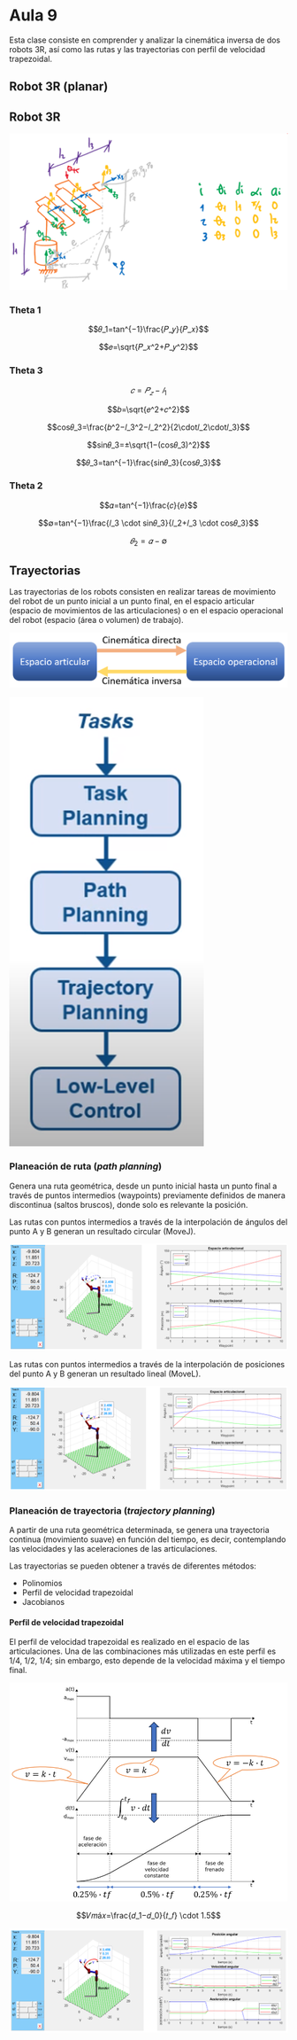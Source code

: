 <h1>Aula 9</h1>

Esta clase consiste en comprender y analizar la cinemática inversa de dos robots 3R, así como las rutas y las trayectorias con perfil de velocidad trapezoidal.

<h2>Robot 3R (planar)</h2>



<h2>Robot 3R</h2>

![3R con DH](image.png)

<h3>Theta 1</h3>

$$𝜃_1=tan^{−1}\frac{⁡𝑃_𝑦}{𝑃_𝑥}$$

$$𝑒=\sqrt{𝑃_𝑥^2+𝑃_𝑦^2}$$

<h3>Theta 3</h3>

$$𝑐=𝑃_𝑧−𝑙_1$$

$$𝑏=\sqrt{𝑒^2+𝑐^2}$$

$$cos𝜃_3=\frac{𝑏^2−𝑙_3^2−𝑙_2^2}{2\cdot𝑙_2\cdot𝑙_3}$$

$$sin⁡𝜃_3=±\sqrt{1−(cos𝜃_3)^2}$$

$$𝜃_3=tan^{−1}\frac{sin𝜃_3}{cos𝜃_3}$$

<h3>Theta 2</h3>

$$𝛼=tan^{−1}⁡\frac{𝑐}{𝑒}$$

$$∅=tan^{−1}\frac{𝑙_3 \cdot sin⁡𝜃_3}{𝑙_2+𝑙_3 \cdot cos⁡𝜃_3}$$

$$𝜃_2=𝛼−∅$$

<h2>Trayectorias</h2>

Las trayectorias de los robots consisten en realizar tareas de movimiento del robot de un punto inicial a un punto final, en el espacio articular (espacio de movimientos de las articulaciones) o en el espacio operacional del robot (espacio (área o volumen) de trabajo).

![Espacios de trabajo](image-1.png)

![Diagrama de flujo](image-2.png)

<h3>Planeación de ruta (<i>path planning</i>)</h3>

Genera una ruta geométrica, desde un punto inicial hasta un punto final a través de puntos intermedios (waypoints) previamente definidos de manera discontinua (saltos bruscos), donde solo es relevante la posición.

Las rutas con puntos intermedios a través de la interpolación de ángulos del punto A y B generan un resultado circular (MoveJ).

![Interpolación de ángulos ruta 3R](image-3.png)

Las rutas con puntos intermedios a través de la interpolación de posiciones del punto A y B generan un resultado lineal (MoveL).

![Interpolación de posiciones ruta 3R](image-4.png)

<h3>Planeación de trayectoria (<i>trajectory planning</i>)</h3>

A partir de una ruta geométrica determinada, se genera una trayectoria continua (movimiento suave) en función del tiempo, es decir, contemplando las velocidades y las aceleraciones de las articulaciones.

Las trayectorias se pueden obtener a través de diferentes métodos:

- Polinomios
- Perfil de velocidad trapezoidal
- Jacobianos  

<h4>Perfil de velocidad trapezoidal</h4>

El perfil de velocidad trapezoidal es realizado en el espacio de las articulaciones. Una de las combinaciones más utilizadas en este perfil es 1/4, 1/2, 1/4; sin embargo, esto depende de la velocidad máxima y el tiempo final.

![PVT](image-5.png)

$$𝑉𝑚á𝑥=\frac{𝑑_1−𝑑_0}{𝑡_𝑓} \cdot 1.5$$

![Interpolación de ángulos PVT 3R](image-6.png)
